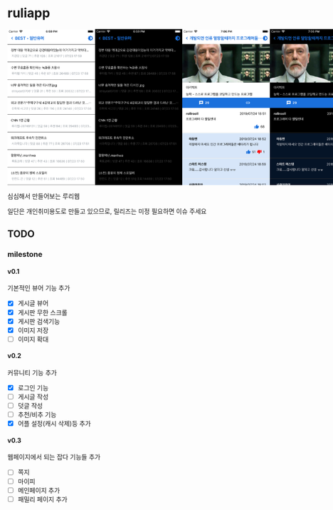# ruliapp

<div style="display:flex;justify-content:space-around;">
  <img src="image/board.png" height="350px">
  <img src="image/board_dark.png" height="350px">
  <img src="image/post.png" height="350px">
  <img src="image/post_dark.png" height="350px">
</div>

심심해서 만들어보는 루리웹

일단은 개인취미용도로 만들고 있으므로, 릴리즈는 미정 필요하면 이슈 주세요

## TODO
### milestone
#### v0.1
기본적인 뷰어 기능 추가

- [X] 게시글 뷰어
- [X] 게시판 무한 스크롤
- [X] 게시판 검색기능
- [X] 이미지 저장
- [ ] 이미지 확대

#### v0.2
커뮤니티 기능 추가

- [X] 로그인 기능
- [ ] 게시글 작성
- [ ] 덧글 작성
- [ ] 추천/비추 기능
- [X] 어플 설정(캐시 삭제)등 추가

#### v0.3
웹페이지에서 되는 잡다 기능들 추가
- [ ] 쪽지
- [ ] 마이피
- [ ] 메인페이지 추가
- [ ] 패밀리 페이지 추가
